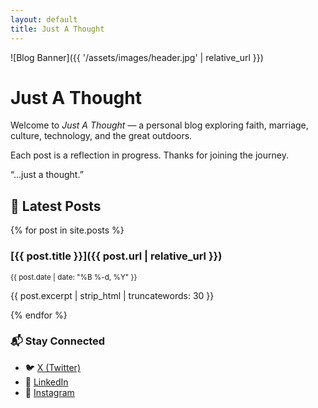 ```yaml
---
layout: default
title: Just A Thought
---
```


![Blog Banner]({{ '/assets/images/header.jpg' | relative_url }})

# Just A Thought

Welcome to *Just A Thought* — a personal blog exploring faith, marriage, culture, technology, and the great outdoors.

Each post is a reflection in progress. Thanks for joining the journey.

“…just a thought.”


## 📝 Latest Posts

{% for post in site.posts %}
### [{{ post.title }}]({{ post.url | relative_url }})
<small>{{ post.date | date: "%B %-d, %Y" }}</small>

{{ post.excerpt | strip_html | truncatewords: 30 }}

{% endfor %}


### 📬 Stay Connected

- 🐦 [X (Twitter)](https://twitter.com/jeffthomasiii)
- 💼 [LinkedIn](https://www.linkedin.com/in/jeff-thomas-iii/)
- 📸 [Instagram](https://www.instagram.com/jeffthomasiii)
<!-- - 🧠 [GitHub](https://github.com/jeffthomasiii) -->
